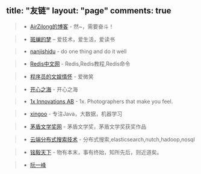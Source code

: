 title: "友链"
layout: "page"
comments: true
---


> * [AirZilong的博客](http://blog.csdn.net/arodung) - 然~，需要奋斗！

> * [斑斓的梦](http://www.golangtab.com) – 爱技术，爱生活，爱读书

> * [nanjishidu](http://nanjishidu.me) - do one thing and do it well

> * [Redis中文网](http://www.redis.net.cn/) - Redis,Redis教程,Redis命令

> * [程序员的文娱情怀](http://www.cnblogs.com/aiweixiao/) - 爱微笑

> * [开心之海](http://www.kaixin00.com) - 开心之海

> * [1x Innovations AB](https://beta.1x.com/) - 1x. Photographers that make you feel.

> * [xingoo](http://www.cnblogs.com/xing901022/p/4704319.html) - 专注Java，大数据，机器学习

> * [茅盾文学奖网](http://www.mdwenxue.com/) - 茅盾文学奖，茅盾文学奖获奖作品

> * [云端分布式搜索技术](http://www.searchtech.pro/) - 分布式搜索,elasticsearch,nutch,hadoop,nosql

> * [铭毅天下](http://blog.csdn.net/laoyang360/) - 物有本末，事有终始，知所先后，则近道矣。

> * [阮一峰](http://www.ruanyifeng.com/)







